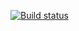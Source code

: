 [![Build status](https://ci.appveyor.com/api/projects/status/asxu7mgmakaf5vt6?svg=true)](https://ci.appveyor.com/project/AnastasiyaRiabova/delivery)